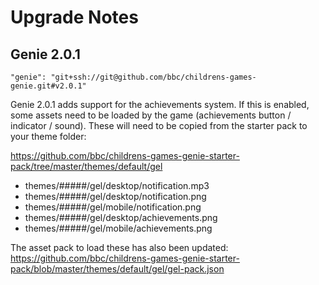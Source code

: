 # Upgrade Notes

## Genie 2.0.1
`"genie": "git+ssh://git@github.com/bbc/childrens-games-genie.git#v2.0.1"`

Genie 2.0.1 adds support for the achievements system.
If this is enabled, some assets need to be loaded by the game (achievements button / indicator / sound).
These will need to be copied from the starter pack to your theme folder:

https://github.com/bbc/childrens-games-genie-starter-pack/tree/master/themes/default/gel

* themes/#####/gel/desktop/notification.mp3
* themes/#####/gel/desktop/notification.png
* themes/#####/gel/mobile/notification.png
* themes/#####/gel/desktop/achievements.png
* themes/#####/gel/mobile/achievements.png

The asset pack to load these has also been updated:
https://github.com/bbc/childrens-games-genie-starter-pack/blob/master/themes/default/gel/gel-pack.json
